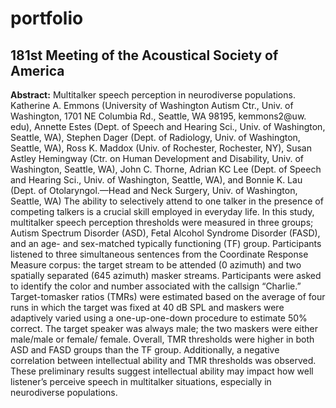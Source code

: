 # portfolio

## 181st Meeting of the Acoustical Society of America
**Abstract:** Multitalker speech perception in neurodiverse populations.
Katherine A. Emmons (University of Washington Autism Ctr., Univ. of
Washington, 1701 NE Columbia Rd., Seattle, WA 98195, kemmons2@uw.
edu), Annette Estes (Dept. of Speech and Hearing Sci., Univ. of Washington, Seattle, WA), Stephen Dager (Dept. of Radiology, Univ. of Washington, Seattle, WA), Ross K. Maddox (Univ. of Rochester, Rochester, NY),
Susan Astley Hemingway (Ctr. on Human Development and Disability,
Univ. of Washington, Seattle, WA), John C. Thorne, Adrian KC Lee (Dept.
of Speech and Hearing Sci., Univ. of Washington, Seattle, WA), and Bonnie
K. Lau (Dept. of Otolaryngol.—Head and Neck Surgery, Univ. of Washington, Seattle, WA)
The ability to selectively attend to one talker in the presence of competing talkers is a crucial skill employed in everyday life. In this study, multitalker speech perception thresholds were measured in three groups; Autism
Spectrum Disorder (ASD), Fetal Alcohol Syndrome Disorder (FASD), and
an age- and sex-matched typically functioning (TF) group. Participants listened to three simultaneous sentences from the Coordinate Response Measure corpus: the target stream to be attended (0 azimuth) and two spatially
separated (645 azimuth) masker streams. Participants were asked to identify the color and number associated with the callsign “Charlie.” Target-tomasker ratios (TMRs) were estimated based on the average of four runs in
which the target was fixed at 40 dB SPL and maskers were adaptively varied
using a one-up-one-down procedure to estimate 50% correct. The target
speaker was always male; the two maskers were either male/male or female/
female. Overall, TMR thresholds were higher in both ASD and FASD
groups than the TF group. Additionally, a negative correlation between
intellectual ability and TMR thresholds was observed. These preliminary
results suggest intellectual ability may impact how well listener’s perceive
speech in multitalker situations, especially in neurodiverse populations.
